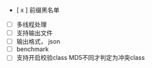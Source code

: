 - [ x ] 前缀黑名单
- [ ] 多线程处理
- [ ] 支持输出文件
- [ ] 输出格式， json
- [ ] benchmark
- [ ] 支持开启校验class MD5不同才判定为冲突class
